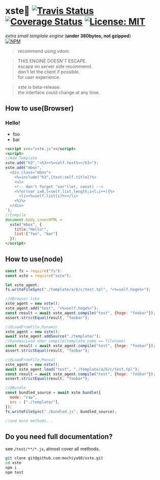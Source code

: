 # xste:custard: [![Travis Status](https://travis-ci.org/mochiya98/xste.svg?branch=master)](https://travis-ci.org/mochiya98/xste) [![Coverage Status](https://coveralls.io/repos/github/mochiya98/xste/badge.svg?branch=master)](https://coveralls.io/github/mochiya98/xste?branch=master) [![License: MIT](https://img.shields.io/badge/License-MIT-yellow.svg)](https://opensource.org/licenses/MIT)  
_extra small template engine_ (**under 360bytes, not gzipped**)  
[![NPM](https://nodei.co/npm/xste.png)](https://nodei.co/npm/xste/)  
> recommend using vdom.

> THIS ENGINE DOESN'T ESCAPE.  
> escape on server side recommend.  
> don't let the client if possible.  
> for user experience.

> xste is beta-release.  
> the interface could change at any time.
## How to use(Browser)
### Hello!
- foo
- bar
```html
<script src="xste.js"></script>
<script>
//Add Template
xste.add("h3","<h3><%=self.text%></h3>");
xste.add("mbox",`
  <div class="mbox">
    <%=include("h3",{text:self.title})%>
    <ul>
    <!-- don't forget "var"(let, const) -->
    <%for(var i=0,l=self.list.length;i<l;i++){%>
      <li><%=self.list[i]%></li>
    <%}%>
  </div>
`);
//Compile
document.body.innerHTML =
  xste("mbox", {
    title:"Hello!",
    list:["foo", "bar"]
  });
</script>
```
## How to use(node)
```javascript
const fs = require("fs"):
const xste = require("xste"):

let xste_agent;
fs.writeFileSync("./template/a/b/c/test.tpl", "<%=self.hoge%>");

//@Browser-like
xste_agent = new xste();
xste_agent.add("test", "<%=self.hoge%>");
const result = await xste_agent.compile("test", {hoge: "foobar"});
assert.strictEqual(result, "foobar");

//@LoadFromFile,Dynamic
xste_agent = new xste();
await xste_agent.addSource("./template/");
//DynamicLoad when compile(template_name == filename)
const result = await xste_agent.compile("test", {hoge: "foobar"});
assert.strictEqual(result, "foobar");

//@LoadFromFile,Manual
xste_agent = new xste();
await xste_agent.load("test", "./template/a/b/c/test.tpl");
const result = await xste_agent.compile("test", {hoge: "foobar"});
assert.strictEqual(result, "foobar");

//@Bundle
const bundled_source = await xste.bundle({
  mode: "raw",
  src : ["./template/"],
});
fs.writeFileSync("./bundled.js", bundled_source);

//and more methods...
```
## Do you need full documentation?
see `/test/**/*.js`, almost cover all methods.
```sh
git clone git@github.com:mochiya98/xste.git
cd xste
npm i
npm test
```
